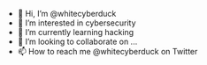 - 👋 Hi, I’m @whitecyberduck
- 👀 I’m interested in cybersecurity
- 🌱 I’m currently learning hacking
- 💞️ I’m looking to collaborate on ...
- 📫 How to reach me @whitecyberduck on Twitter

<!---
whitecyberduck/whitecyberduck is a ✨ special ✨ repository because its `README.md` (this file) appears on your GitHub profile.
You can click the Preview link to take a look at your changes.
--->

